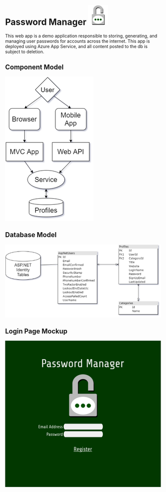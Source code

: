 # Password Manager <img src="./design/AppLogo_01.png" width="64"/>
This web app is a demo application responsible to storing, generating, and managing user passwords for accounts across the internet.
This app is deployed using Azure App Service, and all content posted to the db is subject to deletion.

## Component Model
![Component Model](./design/ComponentModel_02.png)

## Database Model
![DB Model](./design/EntityRelationship_02.png)

## Login Page Mockup
![Login](./design/LandingPage_MockUp_01.png)
